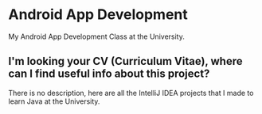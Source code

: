 # Android App Development
My Android App Development Class at the University.

## I'm looking your CV (Curriculum Vitae), where can I find useful info about this project?

There is no description, here are all the IntelliJ IDEA projects that I made to learn Java at the University.
